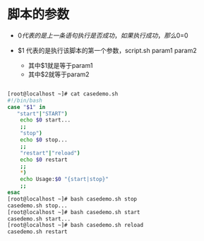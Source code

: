 # 脚本的参数

+ $0代表的是上一条语句执行是否成功，如果执行成功，那么$0=0

+ $1 代表的是执行该脚本的第一个参数，script.sh param1 param2 
  + 其中$1就是等于param1
  + 其中$2就等于param2

```bash

[root@localhost ~]# cat casedemo.sh
#!/bin/bash
case "$1" in
   "start"|"START")
    echo $0 start...
    ;;
    "stop")
    echo $0 stop...
    ;;
    "restart"|"reload")
    echo $0 restart
    ;;
    *)
    echo Usage:$0 "{start|stop}"
    ;;
esac
[root@localhost ~]# bash casedemo.sh stop
casedemo.sh stop...
[root@localhost ~]# bash casedemo.sh start
casedemo.sh start...
[root@localhost ~]# bash casedemo.sh reload
casedemo.sh restart
```



